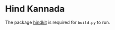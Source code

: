 # Hind Kannada

The package [hindkit](https://github.com/itfoundry/hindkit) is required for `build.py` to run.
